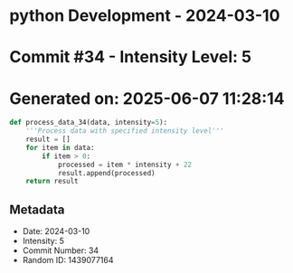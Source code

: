 ﻿# python Development - 2024-03-10
# Commit #34 - Intensity Level: 5
# Generated on: 2025-06-07 11:28:14
```python
def process_data_34(data, intensity=5):
    '''Process data with specified intensity level'''
    result = []
    for item in data:
        if item > 0:
            processed = item * intensity + 22
            result.append(processed)
    return result
```
## Metadata
- Date: 2024-03-10
- Intensity: 5
- Commit Number: 34
- Random ID: 1439077164
